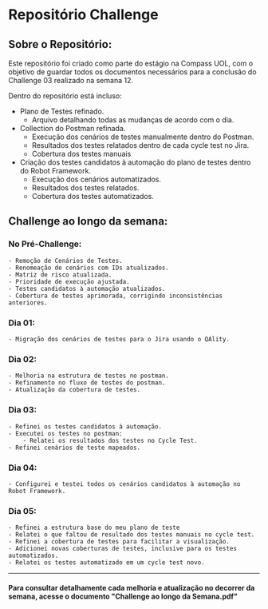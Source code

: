 # Repositório Challenge
## Sobre o Repositório:
Este repositório foi criado como parte do estágio na Compass UOL, com o objetivo de guardar todos os documentos necessários para a conclusão do Challenge 03 realizado na semana 12.

Dentro do repositório está incluso:

* Plano de Testes refinado.
    * Arquivo detalhando todas as mudanças de acordo com o dia.
* Collection do Postman refinada.
    * Execução dos cenários de testes manualmente dentro do Postman.
    * Resultados dos testes relatados dentro de cada cycle test no Jira.
    * Cobertura dos testes manuais
* Criação dos testes candidatos à automação do plano de testes dentro do Robot Framework.
    * Execução dos cenários automatizados.
    * Resultados dos testes relatados.
    * Cobertura dos testes automatizados.


## Challenge ao longo da semana:
### No Pré-Challenge:
    - Remoção de Cenários de Testes.
    - Renomeação de cenários com IDs atualizados.
    - Matriz de risco atualizada.
    - Prioridade de execução ajustada.
    - Testes candidatos à automação atualizados.
    - Cobertura de testes aprimorada, corrigindo inconsistências anteriores.

### Dia 01:
    - Migração dos cenários de testes para o Jira usando o QAlity.


### Dia 02:
    - Melhoria na estrutura de testes no postman.
    - Refinamento no fluxo de testes do postman.
    - Atualização da cobertura de testes.

### Dia 03:
    - Refinei os testes candidatos à automação.
    - Executei os testes no postman:
        - Relatei os resultados dos testes no Cycle Test.
    - Refinei cenários de teste mapeados.

### Dia 04:
    - Configurei e testei todos os cenários candidatos à automação no Robot Framework.

### Dia 05:
    - Refinei a estrutura base do meu plano de teste
    - Relatei o que faltou de resultado dos testes manuais no cycle test.
    - Refinei a cobertura de testes para facilitar a visualização.
    - Adicionei novas coberturas de testes, inclusive para os testes automatizados.
    - Relatei os testes automatizado em um cycle test novo.
---
#### Para consultar detalhamente cada melhoria e atualização no decorrer da semana,  acesse o documento "Challenge ao longo da Semana.pdf"